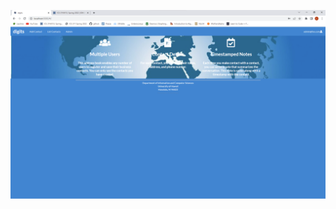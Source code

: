 ![](https://github.com/carakaki808/digits/blob/master/app/public/images/Digits-Landing-Page.png?raw=true)
